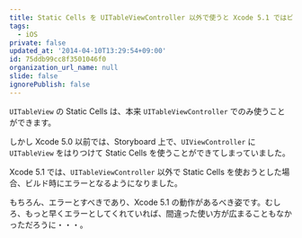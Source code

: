 ```yaml
---
title: Static Cells を UITableViewController 以外で使うと Xcode 5.1 ではビルドエラーになる
tags:
  - iOS
private: false
updated_at: '2014-04-10T13:29:54+09:00'
id: 75ddb99cc8f3501046f0
organization_url_name: null
slide: false
ignorePublish: false
---
```

`UITableView` の Static Cells は、本来 `UITableViewController` でのみ使うことができます。

しかし Xcode 5.0 以前では、Storyboard 上で、`UIViewController` に `UITableView` をはりつけて Static Cells を使うことができてしまっていました。

Xcode 5.1 では、`UITableViewController` 以外で Static Cells を使おうとした場合、ビルド時にエラーとなるようになりました。

もちろん、エラーとすべきであり、Xcode 5.1 の動作があるべき姿です。むしろ、もっと早くエラーとしてくれていれば、間違った使い方が広まることもなかっただろうに・・・。
